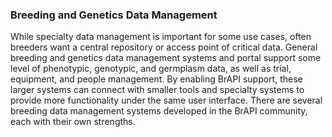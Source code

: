 ### Breeding and Genetics Data Management

While specialty data management is important for some use cases, often breeders want a central repository or access point of critical data. General breeding and genetics data management systems and portal support some level of phenotypic, genotypic, and germplasm data, as well as trial, equipment, and people management. By enabling BrAPI support, these larger systems can connect with smaller tools and specialty systems to provide more functionality under the same user interface. There are several breeding data management systems developed in the BrAPI community, each with their own strengths. 
